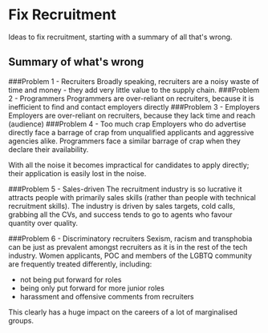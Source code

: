 # Fix Recruitment
Ideas to fix recruitment, starting with a summary of all that's wrong.

## Summary of what's wrong

###Problem 1 - Recruiters
Broadly speaking, recruiters are a noisy waste of time and money - they add very little value to the supply chain.
###Problem 2 - Programmers
Programmers are over-reliant on recruiters, because it is inefficient to find and contact employers directly
###Problem 3 - Employers
Employers are over-reliant on recruiters, because they lack time and reach (audience)
###Problem 4 - Too much crap
Employers who do advertise directly face a barrage of crap from unqualified applicants and aggressive agencies alike. Programmers face a similar barrage of crap when they declare their availability.

With all the noise it becomes impractical for candidates to apply directly; their application is easily lost in the noise.

###Problem 5 - Sales-driven
The recruitment industry is so lucrative it attracts people with primarily sales skills (rather than people with technical recruitment skills). The industry is driven by sales targets, cold calls, grabbing all the CVs, and success tends to go to agents who favour quantity over quality.

###Problem 6 - Discriminatory recruiters
Sexism, racism and transphobia can be just as prevalent amongst recruiters as it is in the rest of the tech industry. Women applicants, POC and members of the LGBTQ community are frequently treated differently, including: 
- not being put forward for roles
- being only put forward for more junior roles
- harassment and offensive comments from recruiters

This clearly has a huge impact on the careers of a lot of marginalised groups.
